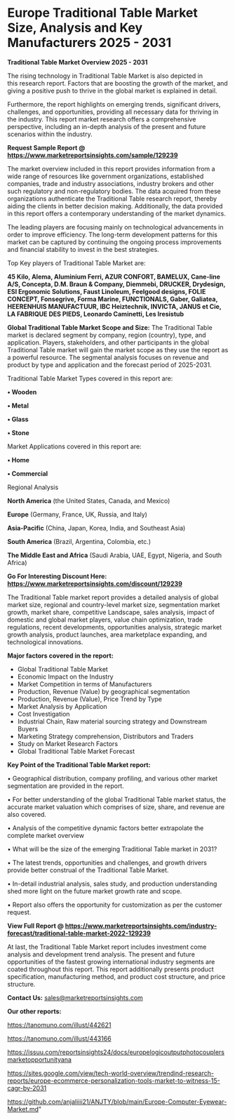 # Europe Traditional Table Market Size, Analysis and Key Manufacturers 2025 - 2031

<Strong> Traditional Table Market Overview 2025 - 2031</strong>

The rising technology in Traditional Table Market is also depicted in this research report. Factors that are boosting the growth of the market, and giving a positive push to thrive in the global market is explained in detail.

Furthermore, the report highlights on emerging trends, significant drivers, challenges, and opportunities, providing all necessary data for thriving in the industry. This report market research offers a comprehensive perspective, including an in-depth analysis of the present and future scenarios within the industry.

<strong>Request Sample Report @ <a href=https://www.marketreportsinsights.com/sample/129239>https://www.marketreportsinsights.com/sample/129239</a></strong>

The market overview included in this report provides information from a wide range of resources like government organizations, established companies, trade and industry associations, industry brokers and other such regulatory and non-regulatory bodies. The data acquired from these organizations authenticate the Traditional Table research report, thereby aiding the clients in better decision making. Additionally, the data provided in this report offers a contemporary understanding of the market dynamics.

The leading players are focusing mainly on technological advancements in order to improve efficiency. The long-term development patterns for this market can be captured by continuing the ongoing process improvements and financial stability to invest in the best strategies.

Top Key players of Traditional Table Market are:

<strong>45 Kilo, Alema, Aluminium Ferri, AZUR CONFORT, BAMELUX, Cane-line A/S, Concepta, D.M. Braun & Company, Diemmebi, DRUCKER, Drydesign, ESI Ergonomic Solutions, Faust Linoleum, Feelgood designs, FOLIE CONCEPT, Fonsegrive, Forma Marine, FUNCTIONALS, Gaber, Galiatea, HEERENHUIS MANUFACTUUR, IBC Heiztechnik, INVICTA, JANUS et Cie, LA FABRIQUE DES PIEDS, Leonardo Caminetti, Les Iresistub</strong>

<strong><b>Global Traditional Table Market Scope and Size:</b></strong>
The Traditional Table market is declared segment by company, region (country), type, and application. Players, stakeholders, and other participants in the global Traditional Table market will gain the market scope as they use the report as a powerful resource. The segmental analysis focuses on revenue and product by type and application and the forecast period of 2025-2031.

Traditional Table Market Types covered in this report are:

<strong>• Wooden 

• Metal

• Glass

• Stone</strong>

Market Applications covered in this report are:

<strong>• Home

• Commercial</strong> 

Regional Analysis

<strong>North America</strong> (the United States, Canada, and Mexico)

<strong>Europe</strong> (Germany, France, UK, Russia, and Italy)

<strong>Asia-Pacific</strong> (China, Japan, Korea, India, and Southeast Asia)

<strong>South America</strong> (Brazil, Argentina, Colombia, etc.)

<strong>The Middle East and Africa</strong> (Saudi Arabia, UAE, Egypt, Nigeria, and South Africa)

<strong>Go For Interesting Discount Here: <a href=https://www.marketreportsinsights.com/discount/129239>https://www.marketreportsinsights.com/discount/129239</a></strong>

The Traditional Table market report provides a detailed analysis of global market size, regional and country-level market size, segmentation market growth, market share, competitive Landscape, sales analysis, impact of domestic and global market players, value chain optimization, trade regulations, recent developments, opportunities analysis, strategic market growth analysis, product launches, area marketplace expanding, and technological innovations.

<strong><b>Major factors covered in the report:</b></strong>
<ul>
  <li>Global Traditional Table Market </li>
  <li>Economic Impact on the Industry</li>
  <li>Market Competition in terms of Manufacturers</li>
  <li>Production, Revenue (Value) by geographical segmentation</li>
  <li>Production, Revenue (Value), Price Trend by Type</li>
  <li>Market Analysis by Application</li>
  <li>Cost Investigation</li>
  <li>Industrial Chain, Raw material sourcing strategy and Downstream Buyers</li>
  <li>Marketing Strategy comprehension, Distributors and Traders</li>
  <li>Study on Market Research Factors</li>
  <li>Global Traditional Table Market Forecast</li>
</ul>

<strong><b>Key Point of the Traditional Table Market report:</b></strong>

• Geographical distribution, company profiling, and various other market segmentation are provided in the report.

• For better understanding of the global Traditional Table market status, the accurate market valuation which comprises of size, share, and revenue are also covered.

• Analysis of the competitive dynamic factors better extrapolate the complete market overview

• What will be the size of the emerging Traditional Table market in 2031?

• The latest trends, opportunities and challenges, and growth drivers provide better construal of the Traditional Table Market.

• In-detail industrial analysis, sales study, and production understanding shed more light on the future market growth rate and scope.

• Report also offers the opportunity for customization as per the customer request.

<strong><b>View Full Report @ <a href=https://www.marketreportsinsights.com/industry-forecast/traditional-table-market-2022-129239>https://www.marketreportsinsights.com/industry-forecast/traditional-table-market-2022-129239</a></b></strong>


At last, the Traditional Table Market report includes investment come analysis and development trend analysis. The present and future opportunities of the fastest growing international industry segments are coated throughout this report. This report additionally presents product specification, manufacturing method, and product cost structure, and price structure.

<strong>Contact Us:</strong>
sales@marketreportsinsights.com

<strong>Our other reports:</strong>

<a href=https://tanomuno.com/illust/442621>https://tanomuno.com/illust/442621</a>

<a href=https://tanomuno.com/illust/443166>https://tanomuno.com/illust/443166</a>

<a href=https://issuu.com/reportsinsights24/docs/europelogicoutputphotocouplersmarketopportunityana>https://issuu.com/reportsinsights24/docs/europelogicoutputphotocouplersmarketopportunityana</a>

<a href=https://sites.google.com/view/tech-world-overview/trendind-research-reports/europe-ecommerce-personalization-tools-market-to-witness-15-cagr-by-2031>https://sites.google.com/view/tech-world-overview/trendind-research-reports/europe-ecommerce-personalization-tools-market-to-witness-15-cagr-by-2031</a>

<a href=https://github.com/anjaliiii21/ANJTY/blob/main/Europe-Computer-Eyewear-Market.md>https://github.com/anjaliiii21/ANJTY/blob/main/Europe-Computer-Eyewear-Market.md</a>"
